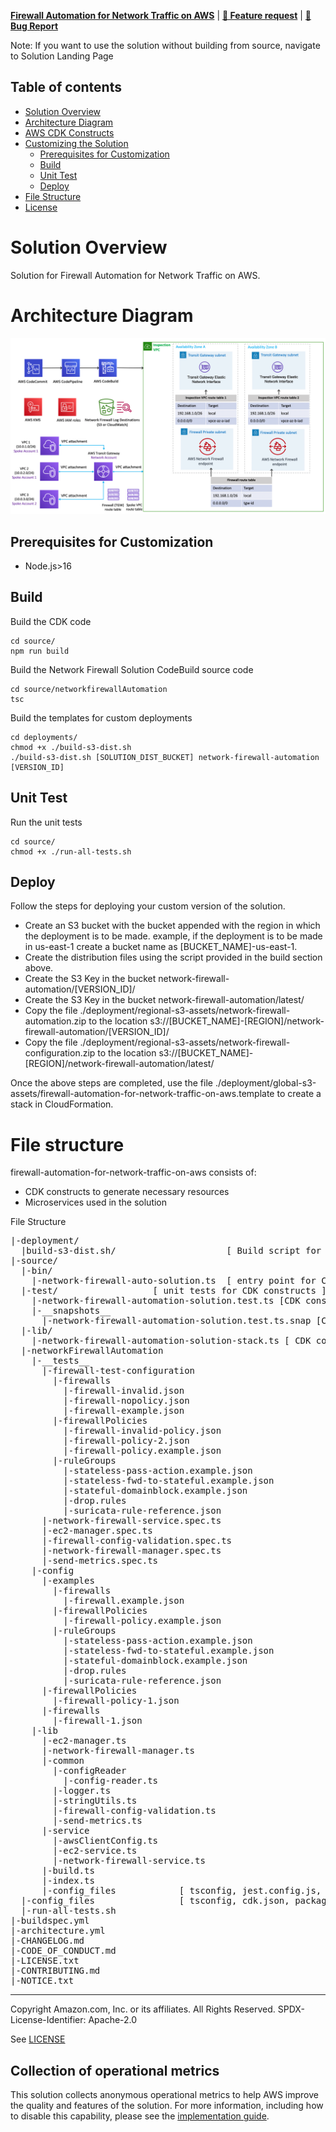 **[Firewall Automation for Network Traffic on AWS](https://aws.amazon.com/solutions/implementations/firewall-automation-for-network-traffic-on-aws)** | **[🚧 Feature request](https://github.com/aws-solutions/firewall-automation-for-network-traffic-on-aws/issues/new?assignees=&labels=feature-request%2C+enhancement&template=feature_request.md&title=)** | **[🐛 Bug Report](https://github.com/aws-solutions/firewall-automation-for-network-traffic-on-aws/issues/new?assignees=&labels=bug%2C+triage&template=bug_report.md&title=)**

Note: If you want to use the solution without building from source, navigate to Solution Landing Page

## Table of contents

- [Solution Overview](#solution-overview)
- [Architecture Diagram](#architecture-diagram)
- [AWS CDK Constructs](#aws-solutions-constructs)
- [Customizing the Solution](#customizing-the-solution)
  - [Prerequisites for Customization](#prerequisites-for-customization)
  - [Build](#build)
  - [Unit Test](#unit-test)
  - [Deploy](#deploy)
- [File Structure](#file-structure)
- [License](#license)

<a name="solution-overview"></a>
# Solution Overview
Solution for Firewall Automation for Network Traffic on AWS.

<a name="architecture-diagram"></a>
# Architecture Diagram
![Architecture Diagram](./source/architecture.png)

<a name="prerequisites-for-customization"></a>
## Prerequisites for Customization
* Node.js>16

<a name="build"></a>
## Build
Build the CDK code
```
cd source/
npm run build
```

Build the Network Firewall Solution CodeBuild source code
```
cd source/networkfirewallAutomation
tsc 
```

Build the templates for custom deployments

```
cd deployments/
chmod +x ./build-s3-dist.sh
./build-s3-dist.sh [SOLUTION_DIST_BUCKET] network-firewall-automation [VERSION_ID]
```

<a name="unit-test"></a>
## Unit Test
Run the unit tests 

```
cd source/
chmod +x ./run-all-tests.sh
```

<a name="deploy"></a>
## Deploy
Follow the steps for deploying your custom version of the solution.
* Create an S3 bucket with the bucket appended with the region in which the deployment is to be made. example, if the deployment is to be made in us-east-1 create a bucket name as [BUCKET_NAME]-us-east-1.
* Create the distribution files using the script provided in the build section above.
* Create the S3 Key in the bucket network-firewall-automation/[VERSION_ID]/
* Create the S3 Key in the bucket network-firewall-automation/latest/
* Copy the file ./deployment/regional-s3-assets/network-firewall-automation.zip to the location s3://[BUCKET_NAME]-[REGION]/network-firewall-automation/[VERSION_ID]/
* Copy the file ./deployment/regional-s3-assets/network-firewall-configuration.zip to the location s3://[BUCKET_NAME]-[REGION]/network-firewall-automation/latest/

Once the above steps are completed, use the file ./deployment/global-s3-assets/firewall-automation-for-network-traffic-on-aws.template to create a stack in CloudFormation.


<a name="file-structure"></a>
# File structure

firewall-automation-for-network-traffic-on-aws consists of:

- CDK constructs to generate necessary resources
- Microservices used in the solution

File Structure

<pre>
|-deployment/
  |build-s3-dist.sh/                     [ Build script for create the distribution for the solution.]
|-source/
  |-bin/
    |-network-firewall-auto-solution.ts  [ entry point for CDK app ]
  |-test/                  [ unit tests for CDK constructs ] 
    |-network-firewall-automation-solution.test.ts [CDK construct for the solution.]
    |-__snapshots__
      |-network-firewall-automation-solution.test.ts.snap [CDK construct template snapshot of unit testing.]
  |-lib/
    |-network-firewall-automation-solution-stack.ts [ CDK construct for the solution. ]
  |-networkFirewallAutomation
    |-__tests__
      |-firewall-test-configuration
        |-firewalls
          |-firewall-invalid.json
          |-firewall-nopolicy.json
          |-firewall-example.json
        |-firewallPolicies
          |-firewall-invalid-policy.json
          |-firewall-policy-2.json
          |-firewall-policy.example.json
        |-ruleGroups
          |-stateless-pass-action.example.json
          |-stateless-fwd-to-stateful.example.json
          |-stateful-domainblock.example.json
          |-drop.rules
          |-suricata-rule-reference.json
      |-network-firewall-service.spec.ts
      |-ec2-manager.spec.ts
      |-firewall-config-validation.spec.ts
      |-network-firewall-manager.spec.ts
      |-send-metrics.spec.ts
    |-config
      |-examples
        |-firewalls
          |-firewall.example.json
        |-firewallPolicies
          |-firewall-policy.example.json
        |-ruleGroups
          |-stateless-pass-action.example.json
          |-stateless-fwd-to-stateful.example.json
          |-stateful-domainblock.example.json
          |-drop.rules
          |-suricata-rule-reference.json
      |-firewallPolicies
        |-firewall-policy-1.json
      |-firewalls
        |-firewall-1.json
    |-lib
      |-ec2-manager.ts
      |-network-firewall-manager.ts
      |-common
        |-configReader
          |-config-reader.ts
        |-logger.ts
        |-stringUtils.ts
        |-firewall-config-validation.ts
        |-send-metrics.ts
      |-service
        |-awsClientConfig.ts
        |-ec2-service.ts
        |-network-firewall-service.ts
      |-build.ts
      |-index.ts
      |-config_files            [ tsconfig, jest.config.js, package.json etc. ]
  |-config_files                [ tsconfig, cdk.json, package.json etc. ]
  |-run-all-tests.sh
|-buildspec.yml
|-architecture.yml
|-CHANGELOG.md
|-CODE_OF_CONDUCT.md
|-LICENSE.txt
|-CONTRIBUTING.md
|-NOTICE.txt
</pre>

<a name="license"></a>
***

Copyright Amazon.com, Inc. or its affiliates. All Rights Reserved.
SPDX-License-Identifier: Apache-2.0

See [LICENSE](https://github.com/aws-solutions/firewall-automation-for-network-traffic-on-aws/blob/master/LICENSE.txt) 

## Collection of operational metrics

This solution collects anonymous operational metrics to help AWS improve the quality and features of the solution. For more information, including how to disable this capability, please see the [implementation guide](https://docs.aws.amazon.com/solutions/latest/network-firewall-deployment-automations-for-aws-transit-gateway/collection-of-operational-metrics.html).

